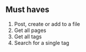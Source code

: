## Must haves

1. Post, create or add to a file
1. Get all pages
1. Get all tags
1. Search for a single tag
